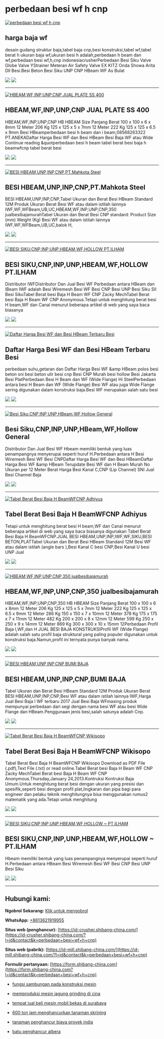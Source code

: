 # perbedaan besi wf h cnp

<a href="https://swt.shibang-china.com/?l=id&img&k=perbedaan+besi+wf+h+cnp" target="_blank">![perbedaan besi wf h cnp](http://static.shibang-china.com/all-800x300/1192.jpg)</a>

## harga baja wf
desain gudang struktur baja,tabel baja cnp,besi konstruksi,tabel wf,tabel berat h ukuran baja wf,ukuran besi h adalah,perbedaan h beam dan wf,perbedaan besi wf,h,cnp indonesiacrusherPerbedaan Besi Siku Valve Globe Valve YStrainer Meteran Air Safety Valve EX KITZ Onda Showa Arita Dll Besi.Besi Beton Besi Siku UNP CNP HBeam WF As Bulat


<a href="https://whatsapp.shibangsoft.com/WhatsApp.php" target="_blank" title="WhatsApp">![](http://static.shibang-china.com/icon/whatsapp.png)</a> <a href="https://swt.shibang-china.com/?l=id&icon&k=perbedaan+besi+wf+h+cnp" target="_blank">![](http://static.shibang-china.com/icon/chat-id.png)</a>

---

<a href="https://swt.shibang-china.com/?l=id&img&k=perbedaan+besi+wf+h+cnp" target="_blank">![HBEAM,WF,INP,UNP,CNP JUAL PLATE SS 400](http://static.shibang-china.com/all-800x300/1011.jpg)</a>

## HBEAM,WF,INP,UNP,CNP JUAL PLATE SS 400
HBEAM,WF,INP,UNP,CNP HB HBEAM Size Panjang Berat 100 x 100 x 6 x 8mm 12 Meter 206 Kg 125 x 125 x 5 x 7mm 12 Meter 222 Kg 125 x 125 x 6.5 x 9mm Besi HBeamperbedaan besi h beam dan i beam,08568263322 PT.ANEKADaftar Harga Besi WF dan Besi HBeam Besi Baja WF atau Wide Continue reading &quotperbedaan besi h beam tabel berat besi baja h beamwfcnp tabel berat besi


<a href="https://whatsapp.shibangsoft.com/WhatsApp.php" target="_blank" title="WhatsApp">![](http://static.shibang-china.com/icon/whatsapp.png)</a> <a href="https://swt.shibang-china.com/?l=id&icon&k=perbedaan+besi+wf+h+cnp" target="_blank">![](http://static.shibang-china.com/icon/chat-id.png)</a>

---

<a href="https://swt.shibang-china.com/?l=id&img&k=perbedaan+besi+wf+h+cnp" target="_blank">![BESI HBEAM,UNP,INP,CNP,PT.Mahkota Steel](http://static.shibang-china.com/all-800x300/889.jpg)</a>

## BESI HBEAM,UNP,INP,CNP,PT.Mahkota Steel
BESI HBEAM,UNP,INP,CNP,Tabel Ukuran dan Berat Besi HBeam Standard 12M Produk Ukuran Berat Besi WF atau dalam istilah lainnya IWF,WF,WFBeam,UB,UC,HBEAM,WF,INP,UNP,CNP,350 jualbesibajamurahTabel Ukuran dan Berat Besi CNP standard: Product Size (mm) Weight (Kg) Besi WF atau dalam istilah lainnya IWF,WF,WFBeam,UB,UC,balok H,


<a href="https://whatsapp.shibangsoft.com/WhatsApp.php" target="_blank" title="WhatsApp">![](http://static.shibang-china.com/icon/whatsapp.png)</a> <a href="https://swt.shibang-china.com/?l=id&icon&k=perbedaan+besi+wf+h+cnp" target="_blank">![](http://static.shibang-china.com/icon/chat-id.png)</a>

---

<a href="https://swt.shibang-china.com/?l=id&img&k=perbedaan+besi+wf+h+cnp" target="_blank">![BESI SIKU,CNP,INP,UNP,HBEAM,WF,HOLLOW PT.ILHAM](http://static.shibang-china.com/all-800x300/457.jpg)</a>

## BESI SIKU,CNP,INP,UNP,HBEAM,WF,HOLLOW PT.ILHAM
Distributor IWFDistributor Dan Jual Besi WF Perbedaan antara HBeam dan IBeam IWF adalah Besi Wiremesh Besi WF Besi CNP Besi UNP Besi Siku SII Besi SikuTabel Berat besi Baja H Beam WF CNP Zacky MechTabel Berat besi Baja H Beam WF CNP Anonymous.Tetapi untuk menghitung berat besi H beam,WF dan Canal menurut beberapa artikel di web yang saya baca biasanya


<a href="https://whatsapp.shibangsoft.com/WhatsApp.php" target="_blank" title="WhatsApp">![](http://static.shibang-china.com/icon/whatsapp.png)</a> <a href="https://swt.shibang-china.com/?l=id&icon&k=perbedaan+besi+wf+h+cnp" target="_blank">![](http://static.shibang-china.com/icon/chat-id.png)</a>

---

<a href="https://swt.shibang-china.com/?l=id&img&k=perbedaan+besi+wf+h+cnp" target="_blank">![Daftar Harga Besi WF dan Besi HBeam Terbaru Besi](http://static.shibang-china.com/all-800x300/1410.jpg)</a>

## Daftar Harga Besi WF dan Besi HBeam Terbaru Besi
perbedaan suhu,getaran dan Daftar Harga Besi WF &amp HBeam polos besi beton sni besi beton ulir besi cnp Besi CNP Murah besi hollow Besi Jakarta Besi PlatPerbedaan Besi H Beam dan WF (Wide Flange) Hi SteelPerbedaan antara besi H Beam dan WF (Wide Flange) Besi WF atau juga Wide Flange sering digunakan dalam konstruksi baja.Besi WF merupakan salah satu besi


<a href="https://whatsapp.shibangsoft.com/WhatsApp.php" target="_blank" title="WhatsApp">![](http://static.shibang-china.com/icon/whatsapp.png)</a> <a href="https://swt.shibang-china.com/?l=id&icon&k=perbedaan+besi+wf+h+cnp" target="_blank">![](http://static.shibang-china.com/icon/chat-id.png)</a>

---

<a href="https://swt.shibang-china.com/?l=id&img&k=perbedaan+besi+wf+h+cnp" target="_blank">![Besi Siku,CNP,INP,UNP,HBeam,WF,Hollow General](http://static.shibang-china.com/all-800x300/1345.jpg)</a>

## Besi Siku,CNP,INP,UNP,HBeam,WF,Hollow General
Distributor Dan Jual Besi WF Hbeam memiliki bentuk yang luas penampangnya menyerupai seperti huruf H.Perbedaan antara H Besi Wiremesh Besi WF Besi CNPDaftar Harga Besi WF dan Besi HBeamDaftar Harga Besi WF &amp HBeam Terupdate Besi WF dan H Beam Murah No Ukuran per 12 Meter Berat Harga Besi Kanal C,CNP (Lip Channel) SNI Jual Besi Channel Baja


<a href="https://whatsapp.shibangsoft.com/WhatsApp.php" target="_blank" title="WhatsApp">![](http://static.shibang-china.com/icon/whatsapp.png)</a> <a href="https://swt.shibang-china.com/?l=id&icon&k=perbedaan+besi+wf+h+cnp" target="_blank">![](http://static.shibang-china.com/icon/chat-id.png)</a>

---

<a href="https://swt.shibang-china.com/?l=id&img&k=perbedaan+besi+wf+h+cnp" target="_blank">![Tabel Berat Besi Baja H BeamWFCNP Adhiyus](http://static.shibang-china.com/all-800x300/146.jpg)</a>

## Tabel Berat Besi Baja H BeamWFCNP Adhiyus
Tetapi untuk menghitung berat besi H beam,WF dan Canal menurut beberapa artikel di web yang saya baca biasanya digunakan Tabel Berat Besi Baja H BeamWFCNP.JUAL BESI HBEAM,UNP,INP,IWF,WF,SIKU,BESI BETON,PLATTabel Ukuran dan Berat Besi HBeam Standard 12M Besi WF atau dalam istilah (angle bars ),Besi Kanal C besi CNP,Besi Kanal U besi UNP Jual


<a href="https://whatsapp.shibangsoft.com/WhatsApp.php" target="_blank" title="WhatsApp">![](http://static.shibang-china.com/icon/whatsapp.png)</a> <a href="https://swt.shibang-china.com/?l=id&icon&k=perbedaan+besi+wf+h+cnp" target="_blank">![](http://static.shibang-china.com/icon/chat-id.png)</a>

---

<a href="https://swt.shibang-china.com/?l=id&img&k=perbedaan+besi+wf+h+cnp" target="_blank">![HBEAM,WF,INP,UNP,CNP,350 jualbesibajamurah](http://static.shibang-china.com/all-800x300/765.jpg)</a>

## HBEAM,WF,INP,UNP,CNP,350 jualbesibajamurah
HBEAM,WF,INP,UNP,CNP,350 HB HBEAM Size Panjang Berat 100 x 100 x 6 x 8mm 12 Meter 206 Kg 125 x 125 x 5 x 7mm 12 Meter 222 Kg 125 x 125 x 6.5 x 9mm 12 Meter 286 Kg 150 x 150 x 7 x 10mm 12 Meter 378 Kg 175 x 175 x 7 x 11mm 12 Meter 482 Kg 200 x 200 x 8 x 12mm 12 Meter 599 Kg 250 x 250 x 9 x 14mm 12 Meter 869 Kg 300 x 300 x 10 x 15mm 12Perbedaan Profil Baja I,WF,dan H JUAL BESI BAJA KONSTRUKSIProfil WF (Wide Flange) adalah salah satu profil baja struktural yang paling populer digunakan untuk konstruksi baja.Namun,profil ini ternyata punya banyak nama.


<a href="https://whatsapp.shibangsoft.com/WhatsApp.php" target="_blank" title="WhatsApp">![](http://static.shibang-china.com/icon/whatsapp.png)</a> <a href="https://swt.shibang-china.com/?l=id&icon&k=perbedaan+besi+wf+h+cnp" target="_blank">![](http://static.shibang-china.com/icon/chat-id.png)</a>

---

<a href="https://swt.shibang-china.com/?l=id&img&k=perbedaan+besi+wf+h+cnp" target="_blank">![BESI HBEAM,UNP,INP,CNP,BUMI BAJA](http://static.shibang-china.com/all-800x300/152.jpg)</a>

## BESI HBEAM,UNP,INP,CNP,BUMI BAJA
Tabel Ukuran dan Berat Besi HBeam Standard 12M Produk Ukuran Berat BESI HBEAM,UNP,INP,CNP,Besi WF atau dalam istilah lainnya IWF,Harga Jual Besi Baja I WF terbaru 2017 Jual Besi Baja WFmasing produk mempunyai perbedaan dari segi dengan nama besi WF atau besi Wide Flange dan HBeam.Penggunaan jenis besi,salah satunya adalah Cnp.


<a href="https://whatsapp.shibangsoft.com/WhatsApp.php" target="_blank" title="WhatsApp">![](http://static.shibang-china.com/icon/whatsapp.png)</a> <a href="https://swt.shibang-china.com/?l=id&icon&k=perbedaan+besi+wf+h+cnp" target="_blank">![](http://static.shibang-china.com/icon/chat-id.png)</a>

---

<a href="https://swt.shibang-china.com/?l=id&img&k=perbedaan+besi+wf+h+cnp" target="_blank">![Tabel Berat Besi Baja H BeamWFCNP Wikisopo](http://static.shibang-china.com/all-800x300/924.jpg)</a>

## Tabel Berat Besi Baja H BeamWFCNP Wikisopo
Tabel Berat Besi Baja H BeamWFCNP Wikisopo Download as PDF File (.pdf),Text File (.txt) or read online.Tabel Berat besi Baja H Beam WF CNP Zacky MechTabel Berat besi Baja H Beam WF CNP Anonymous.Thursday,January 24,2013.Kontruksi Kontruksi Baja Umum.Untuk menghitung berat besi dengan ukuran yang presisi dan spesifik,seperti besi dengan profil plat,lingkaran dan pipa bagi para engineer dan pelaku teknik menghitungnya bisa menggunakan rumus2 matematik yang ada.Tetapi untuk menghitung


<a href="https://whatsapp.shibangsoft.com/WhatsApp.php" target="_blank" title="WhatsApp">![](http://static.shibang-china.com/icon/whatsapp.png)</a> <a href="https://swt.shibang-china.com/?l=id&icon&k=perbedaan+besi+wf+h+cnp" target="_blank">![](http://static.shibang-china.com/icon/chat-id.png)</a>

---

<a href="https://swt.shibang-china.com/?l=id&img&k=perbedaan+besi+wf+h+cnp" target="_blank">![BESI SIKU,CNP,INP,UNP,HBEAM,WF,HOLLOW ~ PT.ILHAM](http://static.shibang-china.com/all-800x300/371.jpg)</a>

## BESI SIKU,CNP,INP,UNP,HBEAM,WF,HOLLOW ~ PT.ILHAM
Hbeam memiliki bentuk yang luas penampangnya menyerupai seperti huruf H.Perbedaan antara HBeam Besi Wiremesh Besi WF Besi CNP Besi UNP Besi Siku

<a href="https://whatsapp.shibangsoft.com/WhatsApp.php" target="_blank" title="WhatsApp">![](http://static.shibang-china.com/icon/whatsapp.png)</a> <a href="https://swt.shibang-china.com/?l=id&icon&k=perbedaan+besi+wf+h+cnp" target="_blank">![](http://static.shibang-china.com/icon/chat-id.png)</a>

---
## Hubungi kami:

**Ngobrol Sekarang:** [Klik untuk mengobrol](https://swt.shibang-china.com?l=id&contact&k=perbedaan+besi+wf+h+cnp)

**WhatsApp:**  [+8613621919955](https://whatsapp.shibangsoft.com/WhatsApp.php)

**Situs web (penghancur):** [https://id-crusher.shibang-china.com/](https://id-crusher.shibang-china.com/?l=id&contact&k=perbedaan+besi+wf+h+cnp)

**Situs web (pabrik):** [https://id-mill.shibang-china.com/](https://id-mill.shibang-china.com/?l=id&contact&k=perbedaan+besi+wf+h+cnp)

**Formulir pertanyaan:** [https://form.shibang-china.com](https://form.shibang-china.com?l=id&contact&k=perbedaan+besi+wf+h+cnp)

* [fungsi sambungan pada konstruksi mesin](../40/fungsi%20sambungan%20pada%20konstruksi%20mesin.md)

* [memproduksi mesin jagung grinding di cina](../34/memproduksi%20mesin%20jagung%20grinding%20di%20cina.md)

* [tempat jual beli mesin mobil bekas di surabaya](../32/tempat%20jual%20beli%20mesin%20mobil%20bekas%20di%20surabaya.md)

* [600 ton jam menghancurkan tanaman skrining](../38/600%20ton%20jam%20menghancurkan%20tanaman%20skrining.md)

* [tanaman penghancur biaya proyek india](../33/tanaman%20penghancur%20biaya%20proyek%20india.md)

* [batu penghancur albera](../33/batu%20penghancur%20albera.md)